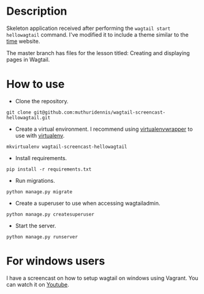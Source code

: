 # Description
Skeleton application received after performing the `wagtail start hellowagtail` command. I've modified it to include a theme similar to the [time](http://time.com) website.

The master branch has files for the lesson titled: Creating and displaying pages in Wagtail. 

# How to use
- Clone the repository.
```
git clone git@github.com:muthuridennis/wagtail-screencast-hellowagtail.git
```
- Create a virtual environment. I recommend using [virtualenvwrapper](https://virtualenvwrapper.readthedocs.org/en/latest/index.html) to use with [virtualenv](https://virtualenv.pypa.io/en/latest/index.html).
```
mkvirtualenv wagtail-screencast-hellowagtail
```
- Install requirements.
```
pip install -r requirements.txt
```
- Run migrations.
```
python manage.py migrate 
```
- Create a superuser to use when accessing wagtailadmin.
```
python manage.py createsuperuser
```
- Start the server.
```
python manage.py runserver
```


# For windows users
I have a screencast on how to setup wagtail on windows using Vagrant. You can watch it on [Youtube](https://www.youtube.com/watch?v=W1Xt3Z2qUsk).